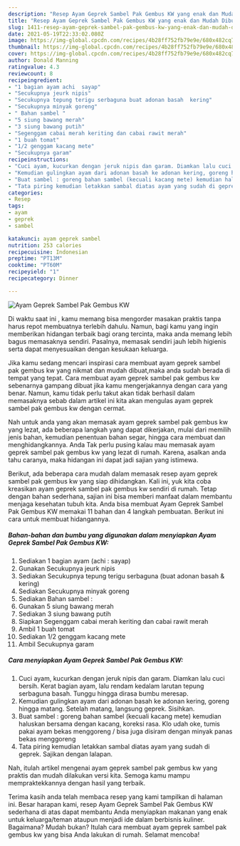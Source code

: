 ```yaml
---
description: "Resep Ayam Geprek Sambel Pak Gembus KW yang enak dan Mudah Dibuat"
title: "Resep Ayam Geprek Sambel Pak Gembus KW yang enak dan Mudah Dibuat"
slug: 1411-resep-ayam-geprek-sambel-pak-gembus-kw-yang-enak-dan-mudah-dibuat
date: 2021-05-19T22:33:02.080Z
image: https://img-global.cpcdn.com/recipes/4b28ff752fb79e9e/680x482cq70/ayam-geprek-sambel-pak-gembus-kw-foto-resep-utama.jpg
thumbnail: https://img-global.cpcdn.com/recipes/4b28ff752fb79e9e/680x482cq70/ayam-geprek-sambel-pak-gembus-kw-foto-resep-utama.jpg
cover: https://img-global.cpcdn.com/recipes/4b28ff752fb79e9e/680x482cq70/ayam-geprek-sambel-pak-gembus-kw-foto-resep-utama.jpg
author: Donald Manning
ratingvalue: 4.3
reviewcount: 8
recipeingredient:
- "1 bagian ayam achi  sayap"
- "Secukupnya jeurk nipis"
- "Secukupnya tepung terigu serbaguna buat adonan basah  kering"
- "Secukupnya minyak goreng"
- " Bahan sambel "
- "5 siung bawang merah"
- "3 siung bawang putih"
- "Segenggam cabai merah keriting dan cabai rawit merah"
- "1 buah tomat"
- "1/2 genggam kacang mete"
- "Secukupnya garam"
recipeinstructions:
- "Cuci ayam, kucurkan dengan jeruk nipis dan garam. Diamkan lalu cuci bersih. Kerat bagian ayam, lalu rendam kedalam larutan tepung serbaguna basah. Tunggu hingga dirasa bumbu meresap."
- "Kemudian gulingkan ayam dari adonan basah ke adonan kering, goreng hingga matang. Setelah matang, langsung geprek. Sisihkan."
- "Buat sambel : goreng bahan sambel (kecuali kacang mete) kemudian haluskan bersama dengan kacang, koreksi rasa. Klo udah oke, tumis pakai ayam bekas menggoreng / bisa juga disiram dengan minyak panas bekas menggoreng"
- "Tata piring kemudian letakkan sambal diatas ayam yang sudah di geprek. Sajikan dengan lalapan."
categories:
- Resep
tags:
- ayam
- geprek
- sambel

katakunci: ayam geprek sambel 
nutrition: 253 calories
recipecuisine: Indonesian
preptime: "PT13M"
cooktime: "PT60M"
recipeyield: "1"
recipecategory: Dinner

---
```



![Ayam Geprek Sambel Pak Gembus KW](https://img-global.cpcdn.com/recipes/4b28ff752fb79e9e/680x482cq70/ayam-geprek-sambel-pak-gembus-kw-foto-resep-utama.jpg)

Di waktu  saat ini , kamu memang bisa mengorder masakan praktis tanpa harus repot membuatnya terlebih dahulu. Namun, bagi kamu yang ingin memberikan hidangan terbaik bagi orang tercinta, maka anda memang lebih bagus memasaknya sendiri. Pasalnya, memasak sendiri jauh lebih higienis serta dapat menyesuaikan dengan kesukaan keluarga.

Jika kamu sedang mencari inspirasi cara membuat ayam geprek sambel pak gembus kw yang nikmat dan mudah dibuat,maka anda sudah berada di tempat yang tepat. Cara membuat ayam geprek sambel pak gembus kw  sebenarnya gampang dibuat jika kamu mengerjakannya dengan cara yang benar. Namun, kamu tidak perlu takut akan tidak berhasil dalam memasaknya 
sebab dalam artikel ini kita akan mengulas ayam geprek sambel pak gembus kw dengan cermat.  



Nah untuk anda yang akan memasak ayam geprek sambel pak gembus kw yang lezat, ada beberapa langkah yang dapat dikerjakan, mulai dari memilih jenis bahan, kemudian penentuan bahan segar, hingga cara membuat dan menghidangkannya. Anda Tak perlu pusing kalau mau memasak ayam geprek sambel pak gembus kw yang lezat di rumah. Karena, asalkan anda  tahu caranya, maka hidangan ini dapat jadi sajian yang istimewa.

Berikut, ada beberapa cara mudah dalam memasak resep ayam geprek sambel pak gembus kw yang siap dihidangkan. Kali ini, yuk kita coba kreasikan ayam geprek sambel pak gembus kw sendiri di rumah. Tetap dengan bahan sederhana, sajian ini bisa memberi manfaat dalam membantu menjaga kesehatan tubuh kita. Anda bisa membuat Ayam Geprek Sambel Pak Gembus KW memakai 11 bahan dan 4 langkah pembuatan. Berikut ini cara untuk membuat hidangannya.

<!--inarticleads1-->

##### Bahan-bahan dan bumbu yang digunakan dalam menyiapkan Ayam Geprek Sambel Pak Gembus KW:

1. Sediakan 1 bagian ayam (achi : sayap)
1. Gunakan Secukupnya jeurk nipis
1. Sediakan Secukupnya tepung terigu serbaguna (buat adonan basah &amp; kering)
1. Sediakan Secukupnya minyak goreng
1. Sediakan  Bahan sambel :
1. Gunakan 5 siung bawang merah
1. Sediakan 3 siung bawang putih
1. Siapkan Segenggam cabai merah keriting dan cabai rawit merah
1. Ambil 1 buah tomat
1. Sediakan 1/2 genggam kacang mete
1. Ambil Secukupnya garam




<!--inarticleads2-->

##### Cara menyiapkan Ayam Geprek Sambel Pak Gembus KW:

1. Cuci ayam, kucurkan dengan jeruk nipis dan garam. Diamkan lalu cuci bersih. Kerat bagian ayam, lalu rendam kedalam larutan tepung serbaguna basah. Tunggu hingga dirasa bumbu meresap.
1. Kemudian gulingkan ayam dari adonan basah ke adonan kering, goreng hingga matang. Setelah matang, langsung geprek. Sisihkan.
1. Buat sambel : goreng bahan sambel (kecuali kacang mete) kemudian haluskan bersama dengan kacang, koreksi rasa. Klo udah oke, tumis pakai ayam bekas menggoreng / bisa juga disiram dengan minyak panas bekas menggoreng
1. Tata piring kemudian letakkan sambal diatas ayam yang sudah di geprek. Sajikan dengan lalapan.




Nah, itulah artikel mengenai  ayam geprek sambel pak gembus kw  yang praktis dan mudah dilakukan versi kita. Semoga kamu mampu mempraktekkannya dengan hasil yang terbaik. 

Terima kasih anda telah membaca resep yang kami tampilkan di halaman ini. Besar harapan kami, resep  Ayam Geprek Sambel Pak Gembus KW sederhana di atas dapat membantu Anda menyiapkan makanan yang enak untuk keluarga/teman ataupun menjadi ide dalam berbisnis kuliner. Bagaimana? Mudah bukan? Itulah cara membuat ayam geprek sambel pak gembus kw yang bisa Anda lakukan di rumah. Selamat mencoba!

